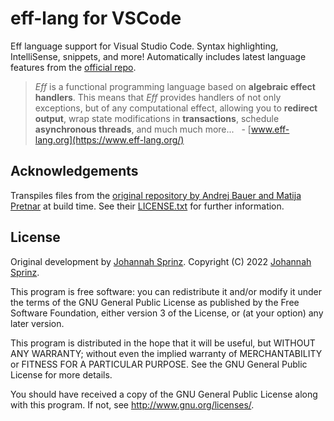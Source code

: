 # eff-lang for VSCode

Eff language support for Visual Studio Code. Syntax highlighting, IntelliSense, snippets, and more! Automatically includes latest language features from the [official repo](https://github.com/matijapretnar/eff).

> _Eff_ is a functional programming language based on **algebraic effect handlers**. This means that _Eff_ provides handlers of not only exceptions, but of any computational effect, allowing you to **redirect output**, wrap state modifications in **transactions**, schedule **asynchronous threads**, and much much more...
> &nbsp; - [www.eff-lang.org](https://www.eff-lang.org/)

## Acknowledgements

Transpiles files from the [original repository by Andrej Bauer and Matija Pretnar](https://github.com/matijapretnar/eff) at build time. See their [LICENSE.txt](https://github.com/matijapretnar/eff/blob/master/LICENSE.txt) for further information.

## License

Original development by [Johannah Sprinz](https://spri.nz). Copyright (C) 2022 [Johannah Sprinz](https://spri.nz).

This program is free software: you can redistribute it and/or modify it under the terms of the GNU General Public License as published by the Free Software Foundation, either version 3 of the License, or (at your option) any later version.

This program is distributed in the hope that it will be useful, but WITHOUT ANY WARRANTY; without even the implied warranty of MERCHANTABILITY or FITNESS FOR A PARTICULAR PURPOSE. See the GNU General Public License for more details.

You should have received a copy of the GNU General Public License along with this program. If not, see <http://www.gnu.org/licenses/>.
